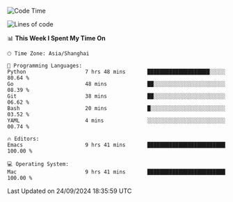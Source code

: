<!--START_SECTION:waka-->
![Code Time](http://img.shields.io/badge/Code%20Time-2%2C196%20hrs%2026%20mins-blue)

![Lines of code](https://img.shields.io/badge/From%20Hello%20World%20I%27ve%20Written-308.1%20thousand%20lines%20of%20code-blue)

📊 **This Week I Spent My Time On** 

```text
🕑︎ Time Zone: Asia/Shanghai

💬 Programming Languages: 
Python                   7 hrs 48 mins       ████████████████████░░░░░   80.64 % 
Go                       48 mins             ██░░░░░░░░░░░░░░░░░░░░░░░   08.39 % 
Git                      38 mins             ██░░░░░░░░░░░░░░░░░░░░░░░   06.62 % 
Bash                     20 mins             █░░░░░░░░░░░░░░░░░░░░░░░░   03.52 % 
YAML                     4 mins              ░░░░░░░░░░░░░░░░░░░░░░░░░   00.74 % 

🔥 Editors: 
Emacs                    9 hrs 41 mins       █████████████████████████   100.00 % 

💻 Operating System: 
Mac                      9 hrs 41 mins       █████████████████████████   100.00 % 
```


 Last Updated on 24/09/2024 18:35:59 UTC
<!--END_SECTION:waka-->

